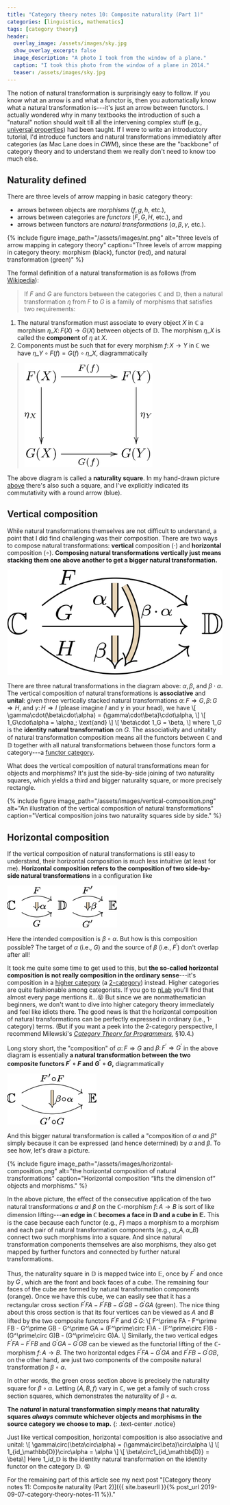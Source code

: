 ```yaml
---
title: "Category theory notes 10: Composite naturality (Part 1)"
categories: [linguistics, mathematics]
tags: [category theory]
header:
  overlay_image: /assets/images/sky.jpg
  show_overlay_excerpt: false
  image_description: "A photo I took from the window of a plane."
  caption: "I took this photo from the window of a plane in 2014."
  teaser: /assets/images/sky.jpg
---
```


The notion of natural transformation is surprisingly easy to follow. If you know what an arrow is and what a functor is, then you automatically know what a natural transformation is---it's just an arrow between functors. I actually wondered why in many textbooks the introduction of such a "natural" notion should wait till all the intervening complex stuff (e.g., [universal properties](https://en.wikipedia.org/wiki/Universal_property)) had been taught. If I were to write an introductory tutorial, I'd introduce functors and natural transformations immediately after categories (as Mac Lane does in _CWM_), since these are the "backbone" of category theory and to understand them we really don't need to know too much else.

## Naturality defined
There are three levels of arrow mapping in basic category theory:
- arrows between objects are _morphisms_ ($f, g, h,$ etc.),
- arrows between categories are _functors_ ($F, G, H,$ etc.), and
- arrows between functors are _natural transformations_ ($\alpha, \beta, \gamma,$ etc.).<a id="nt"></a>

{% include figure image_path="/assets/images/nt.png" alt="three levels of arrow mapping in category theory" caption="Three levels of arrow mapping in category theory: morphism (black), functor (red), and natural transformation (green)" %}

The formal definition of a natural transformation is as follows (from [Wikipedia](https://en.wikipedia.org/wiki/Natural_transformation#Definition)):
>If $F$ and $G$ are functors between the categories $\mathbb{C}$ and $\mathbb{D},$ then a natural transformation $\eta$ from $F$ to $G$ is a family of morphisms that satisfies two requirements:<br>
1. The natural transformation must associate to every object $X$ in $\mathbb{C}$ a morphism $\eta\_X\colon F(X)\rightarrow G(X)$ between objects of $\mathbb{D}.$ The morphism $\eta\_X$ is called the **component** of $\eta$ at $X.$
2. Components must be such that for every morphism $f\colon X\rightarrow Y$ in $\mathbb{C}$ we have $\eta\_Y\circ F(f) = G(f)\circ\eta\_X,$ diagrammatically
>
>    <img src="/assets/images/naturality.png" alt="naturality square" width="300"/>

The above diagram is called a **naturality square**. In my hand-drawn picture <a href="#nt">above</a> there's also such a square, and I've explicitly indicated its commutativity with a round arrow (blue).

## Vertical composition
While natural transformations themselves are not difficult to understand, a point that I did find challenging was their composition. There are two ways to compose natural transformations: **vertical** composition ($\cdot$) and **horizontal** composition ($\circ$). **Composing natural transformations vertically just means stacking them one above another to get a bigger natural transformation.**

![vertical stacking of natural transformations](/assets/images/nt-stack.svg)

There are three natural transformations in the diagram above: $\alpha, \beta,$ and $\beta\cdot\alpha.$ The vertical composition of natural transformations is **associative** and **unital**: given three vertically stacked natural transformations $\alpha\colon F\Rightarrow G, \beta\colon G\Rightarrow H,$ and $\gamma\colon H\Rightarrow I$ (please imagine $I$ and $\gamma$ in your head), we have
\\[ \gamma\cdot(\beta\cdot\alpha) = (\gamma\cdot\beta)\cdot\alpha, \\]
\\[ 1\_G\cdot\alpha = \alpha,\; \text{and} \\]
\\[ \beta\cdot 1\_G = \beta, \\]
where $1\_G$ is the **identity natural transformation** on $G.$ The associativity and unitality of natural transformation composition means all the functors between $\mathbb{C}$ and $\mathbb{D}$ together with all natural transformations between those functors form a category---a [functor category](https://en.wikipedia.org/wiki/Functor_category).

What does the vertical composition of natural transformations mean for objects and morphisms? It's just the side-by-side joining of two naturality squares, which yields a third and bigger naturality square, or more precisely rectangle.

{% include figure image_path="/assets/images/vertical-composition.png" alt="An illustration of the vertical composition of natural transformations" caption="Vertical composition joins two naturality squares side by side." %}
<a id="horizontal"></a>

## Horizontal composition
If the vertical composition of natural transformations is still easy to understand, their horizontal composition is much less intuitive (at least for me). **Horizontal composition refers to the composition of two side-by-side natural transformations** in a configuration like

![side-by-side natural transformations](/assets/images/nt-side-by-side.png)

Here the intended composition is $\beta\circ\alpha.$ But how is this composition possible? The target of $\alpha$ (i.e., $G$) and the source of $\beta$ (i.e., $F^\prime$) don't overlap after all!

It took me quite some time to get used to this, but **the so-called horizontal composition is not really composition in the ordinary sense**---it's composition in a [higher category](https://ncatlab.org/nlab/show/higher+category+theory) (a [2-category](https://ncatlab.org/nlab/show/2-category)) instead. Higher categories are quite fashionable among categorists. If you go to [nLab](https://ncatlab.org/nlab/show/HomePage) you'll find that almost every page mentions it...😝 But since we are nonmathematician beginners, we don't want to dive into higher category theory immediately and feel like idiots there. The good news is that the horizontal composition of natural transformations can be perfectly expressed in ordinary (i.e., 1-category) terms. (But if you want a peek into the 2-category perspective, I recommend Milewski's [_Category Theory for Programmers_](https://books.google.co.uk/books?id=5F86vgEACAAJ&source=gbs_book_other_versions), §10.4.)

Long story short, the "composition" of $\alpha\colon F\Rightarrow G$ and $\beta\colon F^\prime\Rightarrow G^\prime$ in the above diagram is essentially **a natural transformation between the two composite functors $F^\prime\circ F$ and $G^\prime\circ G,$** diagrammatically

![horizontal composition of natural transformations](/assets/images/nt-horizontal-simple.png)

And this bigger natural transformation is called a "composition of $\alpha$ and $\beta$" simply because it can be expressed (and hence determined) by $\alpha$ and $\beta.$ To see how, let's draw a picture.

{% include figure image_path="/assets/images/horizontal-composition.png" alt="the horizontal composition of natural transformations" caption="Horizontal composition &#8220;lifts the dimension of&#8221; objects and morphisms." %}

In the above picture, the effect of the consecutive application of the two natural transformations $\alpha$ and $\beta$ on the $\mathbb{C}$-morphism $f\colon A\rightarrow B$ is sort of like dimension lifting---**an edge in $\mathbb{C}$ becomes a face in $\mathbb{D}$ and a cube in $\mathbb{E}.$** This is the case because each functor (e.g., $F$) maps a morphism to a morphism and each pair of natural transformation components (e.g., $\alpha\_A,\alpha\_B$) connect two such morphisms into a square. And since natural transformation components themselves are also morphisms, they also get mapped by further functors and connected by further natural transformations.

Thus, the naturality square in $\mathbb{D}$ is mapped twice into $\mathbb{E},$ once by $F^\prime$ and once by $G^\prime,$ which are the front and back faces of a cube. The remaining four faces of the cube are formed by natural transformation components (orange). Once we have this cube, we can easily see that it has a rectangular cross section $F^\prime FA - F^\prime FB - G^\prime GB - G^\prime GA$ (green). The nice thing about this cross section is that its four vertices can be viewed as $A$ and $B$ lifted by the two composite functors $F^\prime F$ and $G^\prime G$:
\\[ F^\prime FA - F^\prime FB - G^\prime GB - G^\prime GA = (F^\prime\circ F)A - (F^\prime\circ F)B - (G^\prime\circ G)B - (G^\prime\circ G)A. \\]
Similarly, the two vertical edges $F^\prime FA - F^\prime FB$ and $G^\prime GA - G^\prime GB$ can be viewed as the functorial lifting of the $\mathbb{C}$-morphism $f\colon A\rightarrow B.$ The two horizontal edges $F^\prime FA - G^\prime GA$ and $F^\prime FB - G^\prime GB,$ on the other hand, are just two components of the composite natural transformation $\beta\circ\alpha.$

In other words, the green cross section above is precisely the naturality square for $\beta\circ\alpha.$ Letting $\langle A,B,f\rangle$ vary in $\mathbb{C},$ we get a family of such cross section squares, which demonstrates the naturality of $\beta\circ\alpha.$

**The _natural_ in natural transformation simply means that naturality squares _always_ commute whichever objects and morphisms in the source category we choose to map.**
{: .text-center .notice}

Just like vertical composition, horizontal composition is also associative and unital:
\\[ \gamma\circ(\beta\circ\alpha) = (\gamma\circ\beta)\circ\alpha \\]
\\[ 1\_{id\_\mathbb{D}}\circ\alpha = \alpha \\]
\\[ \beta\circ1\_{id\_\mathbb{D}} = \beta\\]
Here $1\_{id\_\mathbb{D}}$ is the identity natural transformation on the identity functor on the category $\mathbb{D}.$ 😝

For the remaining part of this article see my next post "[Category theory notes 11: Composite naturality (Part 2)]({{ site.baseurll }}{% post_url 2019-09-07-category-theory-notes-11 %})."
